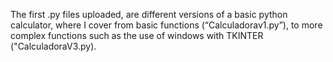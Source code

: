 The first .py files uploaded, are different versions of a basic python calculator, 
where I cover from basic functions (“Calculadorav1.py”), to more complex functions such as the use of windows with TKINTER ("CalculadoraV3.py).
